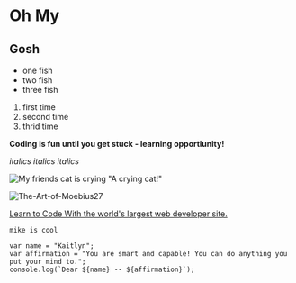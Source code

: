 # Oh My

## Gosh

- one fish
- two fish
- three fish

1. first time
2. second time
3. thrid time

**Coding is fun until you get stuck - learning opportiunity!**

_italics italics italics_

![My friends cat is crying](https://images-na.ssl-images-amazon.com/images/I/51b8hGomjbL._AC_UL210_SR210,210_.jpg) "A crying cat!"

![The-Art-of-Moebius27](https://user-images.githubusercontent.com/116329342/198847983-0eb42796-8fdf-4add-b097-8d10111483e1.jpeg)

[Learn to Code With the world's largest web developer site.](https://www.w3schools.com/)

`mike is cool`

```
var name = "Kaitlyn";
var affirmation = "You are smart and capable! You can do anything you put your mind to.";
console.log(`Dear ${name} -- ${affirmation}`);
```
